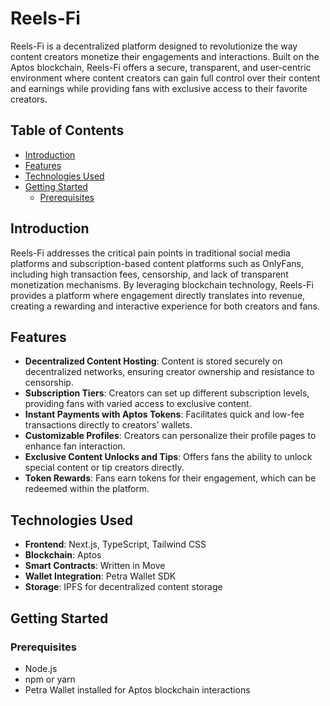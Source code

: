 # Reels-Fi

Reels-Fi is a decentralized platform designed to revolutionize the way content creators monetize their engagements and interactions. Built on the Aptos blockchain, Reels-Fi offers a secure, transparent, and user-centric environment where content creators can gain full control over their content and earnings while providing fans with exclusive access to their favorite creators.

## Table of Contents
- [Introduction](#introduction)
- [Features](#features)
- [Technologies Used](#technologies-used)
- [Getting Started](#getting-started)
  - [Prerequisites](#prerequisites)

## Introduction

Reels-Fi addresses the critical pain points in traditional social media platforms and subscription-based content platforms such as OnlyFans, including high transaction fees, censorship, and lack of transparent monetization mechanisms. By leveraging blockchain technology, Reels-Fi provides a platform where engagement directly translates into revenue, creating a rewarding and interactive experience for both creators and fans.

## Features

- **Decentralized Content Hosting**: Content is stored securely on decentralized networks, ensuring creator ownership and resistance to censorship.
- **Subscription Tiers**: Creators can set up different subscription levels, providing fans with varied access to exclusive content.
- **Instant Payments with Aptos Tokens**: Facilitates quick and low-fee transactions directly to creators’ wallets.
- **Customizable Profiles**: Creators can personalize their profile pages to enhance fan interaction.
- **Exclusive Content Unlocks and Tips**: Offers fans the ability to unlock special content or tip creators directly.
- **Token Rewards**: Fans earn tokens for their engagement, which can be redeemed within the platform.

## Technologies Used

- **Frontend**: Next.js, TypeScript, Tailwind CSS
- **Blockchain**: Aptos
- **Smart Contracts**: Written in Move
- **Wallet Integration**: Petra Wallet SDK
- **Storage**: IPFS for decentralized content storage

## Getting Started

### Prerequisites

- Node.js
- npm or yarn
- Petra Wallet installed for Aptos blockchain interactions
